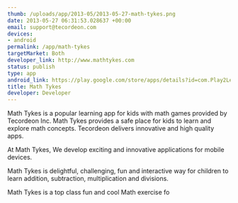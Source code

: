 ```yaml
--- 
thumb: /uploads/app/2013-05/2013-05-27-math-tykes.png
date: 2013-05-27 06:31:53.028637 +00:00
email: support@tecordeon.com
devices: 
- android
permalink: /app/math-tykes
targetMarket: Both
developer_link: http://www.mathtykes.com
status: publish
type: app
android_link: https://play.google.com/store/apps/details?id=com.Play2Learn.PhoneGap&feature=search_result#?t=W251bGwsMSwyLDEsImNvbS5QbGF5MkxlYXJuLlBob25lR2FwIl0.
title: Math Tykes
developer: Developer
---
```


Math Tykes is a popular learning app for kids with math games provided by Tecordeon Inc. Math Tykes provides a safe place for kids to learn and explore math concepts.
Tecordeon delivers innovative and high quality apps.

At Math Tykes, We develop exciting and innovative applications for mobile devices.


Math Tykes is delightful, challenging, fun and interactive way for children to learn addition, subtraction, multiplication and divisions.

Math Tykes is a top class fun and cool Math exercise fo
